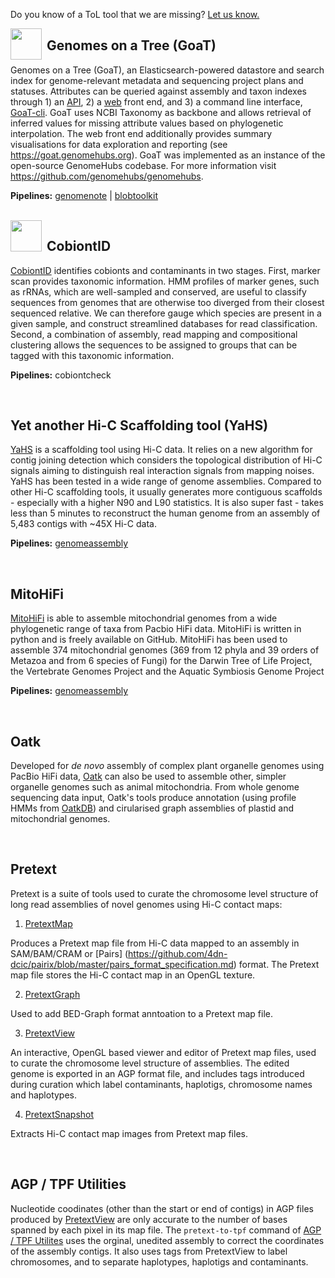 Do you know of a ToL tool that we are missing? [Let us know.](https://github.com/sanger-tol/pipelines-website/issues/new?assignees=muffato&labels=tool%2Cenhancement&projects=&template=add_tool.yaml&title=%5BTool%5D%3A+)

<img align="left" src="/assets/img/genomehubs-icon-512.png" height="50px" style="margin-right: 8px">

## Genomes on a Tree (GoaT)

Genomes on a Tree (GoaT), an Elasticsearch-powered datastore and search index for genome-relevant metadata and sequencing project plans and statuses. Attributes can be queried against assembly and taxon indexes through 1) an [API](https://goat.genomehubs.org/api-docs), 2) a [web](https://goat.genomehubs.org) front end, and 3) a command line interface, [GoaT-cli](https://github.com/genomehubs/goat-cli). GoaT uses NCBI Taxonomy as backbone and allows retrieval of inferred values for missing attribute values based on phylogenetic interpolation. The web front end additionally provides summary visualisations for data exploration and reporting (see https://goat.genomehubs.org). GoaT was implemented as an instance of the open-source GenomeHubs codebase. For more information visit https://github.com/genomehubs/genomehubs.

**Pipelines:** [genomenote](/genomenote) | [blobtoolkit](/blobtoolkit)

</br>

<img align="left" src="/assets/img/cobiontID.png" height="50px" style="margin-right: 8px">

## CobiontID

[CobiontID](https://cobiontid.github.io/) identifies cobionts and contaminants in two stages. First, marker scan provides taxonomic information. HMM profiles of marker genes, such as rRNAs, which are well-sampled and conserved, are useful to classify sequences from genomes that are otherwise too diverged from their closest sequenced relative. We can therefore gauge which species are present in a given sample, and construct streamlined databases for read classification. Second, a combination of assembly, read mapping and compositional clustering allows the sequences to be assigned to groups that can be tagged with this taxonomic information.

**Pipelines:** cobiontcheck

</br>

## Yet another Hi-C Scaffolding tool (YaHS)

[YaHS](http://dx.doi.org/10.1093/bioinformatics/btac808) is a scaffolding tool using Hi-C data. It relies on a new algorithm for contig joining detection which considers the topological distribution of Hi-C signals aiming to distinguish real interaction signals from mapping noises. YaHS has been tested in a wide range of genome assemblies. Compared to other Hi-C scaffolding tools, it usually generates more contiguous scaffolds - especially with a higher N90 and L90 statistics. It is also super fast - takes less than 5 minutes to reconstruct the human genome from an assembly of 5,483 contigs with ~45X Hi-C data.

**Pipelines:** [genomeassembly](/genomeassembly)

</br>

## MitoHiFi

[MitoHiFi](https://www.biorxiv.org/content/10.1101/2022.12.23.521667v2) is able to assemble mitochondrial genomes from a wide phylogenetic range of taxa from Pacbio HiFi data. MitoHiFi is written in python and is freely available on GitHub. MitoHiFi has been used to assemble 374 mitochondrial genomes (369 from 12 phyla and 39 orders of Metazoa and from 6 species of Fungi) for the Darwin Tree of Life Project, the Vertebrate Genomes Project and the Aquatic Symbiosis Genome Project

**Pipelines:** [genomeassembly](/genomeassembly)

<br/>

## Oatk

Developed for _de novo_ assembly of complex plant organelle genomes using
PacBio HiFi data, [Oatk](https://github.com/c-zhou/oatk) can also be used to
assemble other, simpler organelle genomes such as animal mitochondria. From
whole genome sequencing data input, Oatk's tools produce annotation
(using profile HMMs from [OatkDB](https://github.com/c-zhou/OatkDB.git)) and
cirularised graph assemblies of plastid and mitochondrial genomes.

<br/>

## Pretext

Pretext is a suite of tools used to curate the chromosome level structure of long read assemblies of novel genomes using Hi-C contact maps:

1. [PretextMap](https://github.com/sanger-tol/PretextMap)

  Produces a Pretext map file from Hi-C data mapped to an assembly in
  SAM/BAM/CRAM or [Pairs]
  (https://github.com/4dn-dcic/pairix/blob/master/pairs_format_specification.md)
  format. The Pretext map file stores the Hi-C contact map in an OpenGL
  texture.

2. [PretextGraph](https://github.com/sanger-tol/PretextGraph)

  Used to add BED-Graph format anntoation to a Pretext map file.

3. [PretextView](https://github.com/sanger-tol/PretextView)

  An interactive, OpenGL based viewer and editor of Pretext map files, used to
  curate the chromosome level structure of assemblies. The edited genome is
  exported in an AGP format file, and includes tags introduced during
  curation which label contaminants, haplotigs, chromosome names and
  haplotypes.

4. [PretextSnapshot](https://github.com/sanger-tol/PretextSnapshot)

  Extracts Hi-C contact map images from Pretext map files.

<br/>

## AGP / TPF Utilities

Nucleotide coodinates (other than the start or end of contigs) in AGP files
produced by
[PretextView](https://github.com/sanger-tol/PretextView)
are only accurate to the number of bases spanned by each pixel in its
map file. The `pretext-to-tpf` command of
[AGP / TPF Utilites](https://github.com/sanger-tol/agp-tpf-utils/)
uses the orginal, unedited assembly to correct the coordinates of the assembly
contigs. It also uses tags from PretextView to label chromosomes, and to
separate haplotypes, haplotigs and contaminants.
